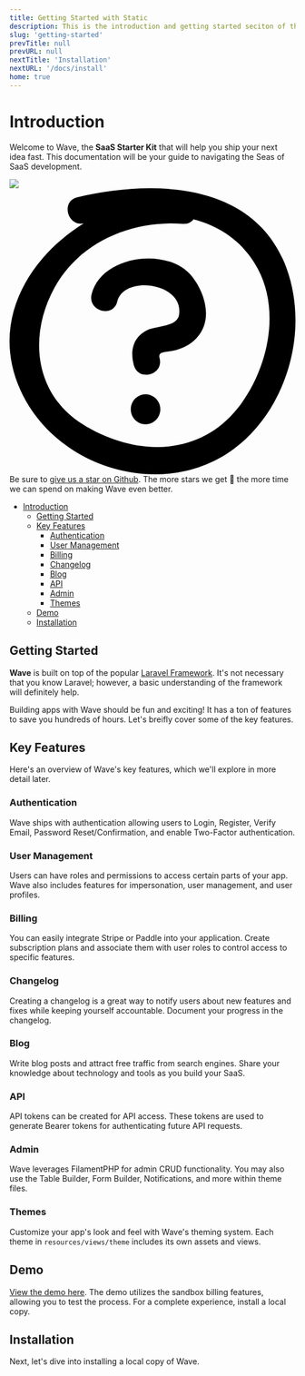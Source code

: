 ```yaml
---
title: Getting Started with Static
description: This is the introduction and getting started seciton of the Static documentation.
slug: 'getting-started'
prevTitle: null
prevURL: null
nextTitle: 'Installation'
nextURL: '/docs/install'
home: true
---
```


# Introduction

Welcome to Wave, the **SaaS Starter Kit** that will help you ship your next idea fast. This documentation will be your guide to navigating the Seas of SaaS development.

<div class="flex relative items-center py-5 pr-5 pl-[140px] my-10 leading-normal text-white bg-gradient-to-br from-blue-500 to-indigo-600  rounded-md">
<img src="https://cdn.devdojo.com/images/march2021/octocat-help.png" class="absolute left-0 flex-shrink-0 my-0 mt-2 mr-3.5 ml-2 w-auto h-32" /> 
<svg  class="hidden flex-shrink-0 my-0 mr-3.5 w-auto h-10" xmlns="http://www.w3.org/2000/svg" viewBox="0 0 60 60" fill="none"><path fill="#000" d="M31.644 46.367c0 1.733-1.39 3.14-3.099 3.14-1.713 0-3.104-1.406-3.104-3.14 0-1.734 1.39-3.142 3.104-3.142 1.71.003 3.1 1.408 3.1 3.142ZM22.612 23.744c1.374-5.633 14.076-3.948 12.957 2.825-.42 2.529-4.902 2.312-6.74 3.229-2.906 1.446-3.56 4.312-2.744 7.304.958 3.52 6.357 2.023 5.395-1.504-.392-1.435 1.367-1.188 2.83-1.52 1.907-.428 3.508-1.184 4.877-2.604 3.586-3.714 1.903-9.437-.885-12.964-4.994-6.328-19.082-4.49-21.08 3.726-.866 3.548 4.529 5.052 5.39 1.508Z"/><path fill="#000" d="M58.14 16.805C51.474-1.52 30.006-1.86 14.194 1.906c-3.467.825-2.053 6.147 1.362 5.477-11.78 7.305-19.67 20.77-13.275 34.938 7.496 16.613 30.228 23.27 44.856 12.3C58.267 46.278 62.9 29.886 58.14 16.805ZM47.876 46.142c-8.345 10.456-21.959 9.987-32.526 3.36-10.22-6.404-11.375-18.73-5.916-28.64 5.378-9.758 16.414-14.18 26.986-13.395 1.015.077 1.73-.329 2.175-.942 5.54 1.446 10.4 4.585 13.521 10.41 4.897 9.137 1.91 21.503-4.24 29.207Z"/></svg>
<span>Be sure to <a href="https://github.com/thedevdojo/wave" target="_blank" class="text-white underline">give us a star on Github</a>. The more stars we get 🤩 the more time we can spend on making Wave even better.</span>
</div>

- [Introduction](#introduction)
  - [Getting Started](#getting-started)
  - [Key Features](#key-features)
    - [Authentication](#authentication)
    - [User Management](#user-management)
    - [Billing](#billing)
    - [Changelog](#changelog)
    - [Blog](#blog)
    - [API](#api)
    - [Admin](#admin)
    - [Themes](#themes)
  - [Demo](#demo)
  - [Installation](#installation)

<a name="getting-started"></a>
## Getting Started

**Wave** is built on top of the popular <a href="https://laravel.com" target="_blank">Laravel Framework</a>. It's not necessary that you know Laravel; however, a basic understanding of the framework will definitely help.

Building apps with Wave should be fun and exciting! It has a ton of features to save you hundreds of hours. Let's breifly cover some of the key features.

<a name="key-features"></a>
## Key Features

Here's an overview of Wave's key features, which we'll explore in more detail later.

<a name="authentication"></a>
### Authentication

Wave ships with authentication allowing users to Login, Register, Verify Email, Password Reset/Confirmation, and enable Two-Factor authentication.

### User Management

Users can have roles and permissions to access certain parts of your app. Wave also includes features for impersonation, user management, and user profiles.

### Billing

You can easily integrate Stripe or Paddle into your application. Create subscription plans and associate them with user roles to control access to specific features.

### Changelog

Creating a changelog is a great way to notify users about new features and fixes while keeping yourself accountable. Document your progress in the changelog.

### Blog

Write blog posts and attract free traffic from search engines. Share your knowledge about technology and tools as you build your SaaS.

### API

API tokens can be created for API access. These tokens are used to generate Bearer tokens for authenticating future API requests.

### Admin

Wave leverages FilamentPHP for admin CRUD functionality. You may also use the Table Builder, Form Builder, Notifications, and more within theme files.

### Themes

Customize your app's look and feel with Wave's theming system. Each theme in `resources/views/theme` includes its own assets and views.


## Demo

<a href="https://devdojo.com/wave" target="_blank">View the demo here</a>. The demo utilizes the sandbox billing features, allowing you to test the process. For a complete experience, install a local copy.

## Installation

Next, let's dive into installing a local copy of Wave.